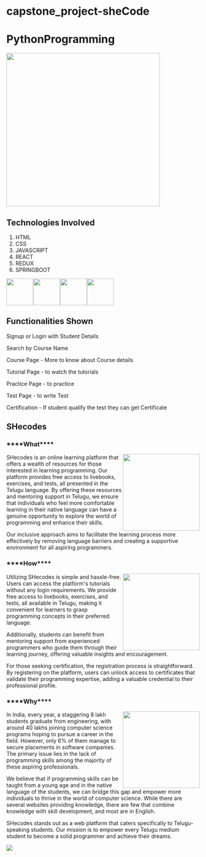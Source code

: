 # capstone_project-sheCode
# PythonProgramming
<img style="width:400px" src="https://cdn.dribbble.com/users/1047273/screenshots/6515762/01-pinssm.gif" />
<h2>Technologies Involved</h2>
<ol>
  <li>HTML</li>
  <li>CSS</li>
  <li>JAVASCRIPT</li>
  <li>REACT</li>
  <li>REDUX</li>
  <li>SPRINGBOOT</li>
</ol>
<div style="display:flex">
    <img style="width:70px" src="https://cdn-icons-png.flaticon.com/128/5968/5968267.png" />
    <img style="width:70px" src="https://cdn-icons-png.flaticon.com/128/5968/5968242.png" />
    <img style="width:70px" src="https://cdn-icons-png.flaticon.com/128/5968/5968292.png" />
    <img style="width:70px" src="https://cdn-icons-png.flaticon.com/128/919/919851.png" />
</div>
<div>
  <h2>Functionalities Shown</h2>
    <p>Signup or Login with Student Details</p>
    <p>Search by Course Name</p>
    <p>Course Page - More to know about Course details</p>
    <p>Tutorial Page - to watch the tutorials</p>
    <p>Practice Page - to practice</p>
    <p>Test Page - to write Test</p>
    <p>Certification - If student qualify the test they can get Certificate</p>
</div>
<div>
    <h2>SHecodes</h2>
  <h3>****What****</h3>
  <img style="width="200px" height="200px" align="right" src="https://encrypted-tbn0.gstatic.com/images?q=tbn:ANd9GcS0nw1VtpCC4aeO2sFFl0jhCcNDt2PqlbYaWw&usqp=CAU" />
    <p>SHecodes is an online learning platform that offers a wealth of resources for those interested in learning programming. Our platform provides     free access to livebooks, exercises, and tests, all presented in the Telugu language. By offering these resources and mentoring support in Telugu, we ensure that individuals who feel more comfortable learning in their native language can have a genuine opportunity to explore the world of programming and enhance their skills.

Our inclusive approach aims to facilitate the learning process more effectively by removing language barriers and creating a supportive environment for all aspiring programmers.</p>
<h3>****How****</h3>
<img style="width="200px" height="200px" align="right" src="https://uploads-ssl.webflow.com/620ce06fa12cad2d27fb30a8/630cc6df6db69f0f8c9f313a_1%20flipped-p-800.png" />
<p>Utilizing SHecodes is simple and hassle-free. Users can access the platform's tutorials without any login requirements. We provide free access to livebooks, exercises, and tests, all available in Telugu, making it convenient for learners to grasp programming concepts in their preferred language.

Additionally, students can benefit from mentoring support from experienced programmers who guide them through their learning journey, offering valuable insights and encouragement.

For those seeking certification, the registration process is straightforward. By registering on the platform, users can unlock access to certificates that validate their programming expertise, adding a valuable credential to their professional profile.</p>

<h3>****Why**** </h3> 
 <img style=width="200px" align="right" height="200px" src="https://uploads-ssl.webflow.com/620ce06fa12cad2d27fb30a8/630cc6e741628433729320c2_2%20flipped-p-800.png" />
<p>In India, every year, a staggering 8 lakh students graduate from engineering, with around 40 lakhs joining computer science programs hoping to pursue a career in the field. However, only 6% of them manage to secure placements in software companies. The primary issue lies in the lack of programming skills among the majority of these aspiring professionals.

We believe that if programming skills can be taught from a young age and in the native language of the students, we can bridge this gap and empower more individuals to thrive in the world of computer science. While there are several websites providing knowledge, there are few that combine knowledge with skill development, and most are in English.

SHecodes stands out as a web platform that caters specifically to Telugu-speaking students. Our mission is to empower every Telugu medium student to become a solid programmer and achieve their dreams.</p>
</div>
  <img src="https://encrypted-tbn0.gstatic.com/images?q=tbn:ANd9GcSXKLZ8rnXP6GQuSQ_YXziyOp83NqfI1Tojzg&usqp=CAU" />
</div>
